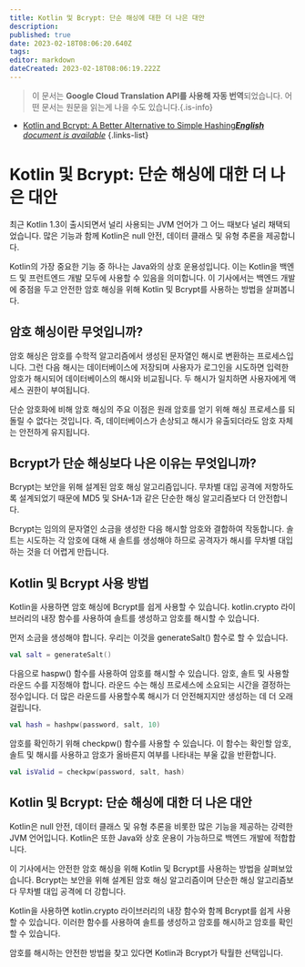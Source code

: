 ```yaml
---
title: Kotlin 및 Bcrypt: 단순 해싱에 대한 더 나은 대안
description: 
published: true
date: 2023-02-18T08:06:20.640Z
tags: 
editor: markdown
dateCreated: 2023-02-18T08:06:19.222Z
---
```


> 이 문서는 **Google Cloud Translation API를 사용해 자동 번역**되었습니다.
어떤 문서는 원문을 읽는게 나을 수도 있습니다.{.is-info}



- [Kotlin and Bcrypt: A Better Alternative to Simple Hashing***English** document is available*](/en/Knowledge-base/Kotlin/kotlin-and-bcrypt-a-better-alternative-to-simple-hashing)
{.links-list}


# Kotlin 및 Bcrypt: 단순 해싱에 대한 더 나은 대안

최근 Kotlin 1.3이 출시되면서 널리 사용되는 JVM 언어가 그 어느 때보다 널리 채택되었습니다. 많은 기능과 함께 Kotlin은 null 안전, 데이터 클래스 및 유형 추론을 제공합니다.

Kotlin의 가장 중요한 기능 중 하나는 Java와의 상호 운용성입니다. 이는 Kotlin을 백엔드 및 프런트엔드 개발 모두에 사용할 수 있음을 의미합니다. 이 기사에서는 백엔드 개발에 중점을 두고 안전한 암호 해싱을 위해 Kotlin 및 Bcrypt를 사용하는 방법을 살펴봅니다.

## 암호 해싱이란 무엇입니까?

암호 해싱은 암호를 수학적 알고리즘에서 생성된 문자열인 해시로 변환하는 프로세스입니다. 그런 다음 해시는 데이터베이스에 저장되며 사용자가 로그인을 시도하면 입력한 암호가 해시되어 데이터베이스의 해시와 비교됩니다. 두 해시가 일치하면 사용자에게 액세스 권한이 부여됩니다.

단순 암호화에 비해 암호 해싱의 주요 이점은 원래 암호를 얻기 위해 해싱 프로세스를 되돌릴 수 없다는 것입니다. 즉, 데이터베이스가 손상되고 해시가 유출되더라도 암호 자체는 안전하게 유지됩니다.

## Bcrypt가 단순 해싱보다 나은 이유는 무엇입니까?

Bcrypt는 보안을 위해 설계된 암호 해싱 알고리즘입니다. 무차별 대입 공격에 저항하도록 설계되었기 때문에 MD5 및 SHA-1과 같은 단순한 해싱 알고리즘보다 더 안전합니다.

Bcrypt는 임의의 문자열인 소금을 생성한 다음 해시할 암호와 결합하여 작동합니다. 솔트는 시도하는 각 암호에 대해 새 솔트를 생성해야 하므로 공격자가 해시를 무차별 대입하는 것을 더 어렵게 만듭니다.

## Kotlin 및 Bcrypt 사용 방법

Kotlin을 사용하면 암호 해싱에 Bcrypt를 쉽게 사용할 수 있습니다. kotlin.crypto 라이브러리의 내장 함수를 사용하여 솔트를 생성하고 암호를 해시할 수 있습니다.

먼저 소금을 생성해야 합니다. 우리는 이것을 generateSalt() 함수로 할 수 있습니다.

```kotlin
val salt = generateSalt()
```

다음으로 haspw() 함수를 사용하여 암호를 해시할 수 있습니다. 암호, 솔트 및 사용할 라운드 수를 지정해야 합니다. 라운드 수는 해싱 프로세스에 소요되는 시간을 결정하는 정수입니다. 더 많은 라운드를 사용할수록 해시가 더 안전해지지만 생성하는 데 더 오래 걸립니다.

```kotlin
val hash = hashpw(password, salt, 10)
```

암호를 확인하기 위해 checkpw() 함수를 사용할 수 있습니다. 이 함수는 확인할 암호, 솔트 및 해시를 사용하고 암호가 올바른지 여부를 나타내는 부울 값을 반환합니다.

```kotlin
val isValid = checkpw(password, salt, hash)
```

## Kotlin 및 Bcrypt: 단순 해싱에 대한 더 나은 대안

Kotlin은 null 안전, 데이터 클래스 및 유형 추론을 비롯한 많은 기능을 제공하는 강력한 JVM 언어입니다. Kotlin은 또한 Java와 상호 운용이 가능하므로 백엔드 개발에 적합합니다.

이 기사에서는 안전한 암호 해싱을 위해 Kotlin 및 Bcrypt를 사용하는 방법을 살펴보았습니다. Bcrypt는 보안을 위해 설계된 암호 해싱 알고리즘이며 단순한 해싱 알고리즘보다 무차별 대입 공격에 더 강합니다.

Kotlin을 사용하면 kotlin.crypto 라이브러리의 내장 함수와 함께 Bcrypt를 쉽게 사용할 수 있습니다. 이러한 함수를 사용하여 솔트를 생성하고 암호를 해시하고 암호를 확인할 수 있습니다.

암호를 해시하는 안전한 방법을 찾고 있다면 Kotlin과 Bcrypt가 탁월한 선택입니다.